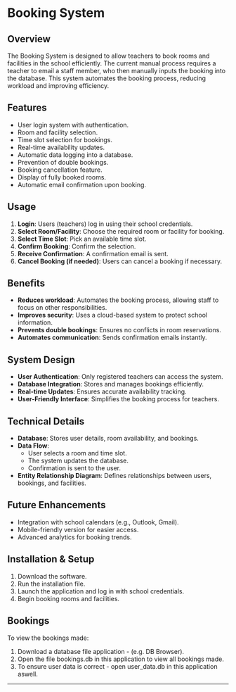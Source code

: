 # Booking System

## Overview
The Booking System is designed to allow teachers to book rooms and facilities in the school efficiently. The current manual process requires a teacher to email a staff member, who then manually inputs the booking into the database. This system automates the booking process, reducing workload and improving efficiency.

## Features
- User login system with authentication.
- Room and facility selection.
- Time slot selection for bookings.
- Real-time availability updates.
- Automatic data logging into a database.
- Prevention of double bookings.
- Booking cancellation feature.
- Display of fully booked rooms.
- Automatic email confirmation upon booking.

## Usage
1. **Login**: Users (teachers) log in using their school credentials.
2. **Select Room/Facility**: Choose the required room or facility for booking.
3. **Select Time Slot**: Pick an available time slot.
4. **Confirm Booking**: Confirm the selection.
5. **Receive Confirmation**: A confirmation email is sent.
6. **Cancel Booking (if needed)**: Users can cancel a booking if necessary.

## Benefits
- **Reduces workload**: Automates the booking process, allowing staff to focus on other responsibilities.
- **Improves security**: Uses a cloud-based system to protect school information.
- **Prevents double bookings**: Ensures no conflicts in room reservations.
- **Automates communication**: Sends confirmation emails instantly.

## System Design
- **User Authentication**: Only registered teachers can access the system.
- **Database Integration**: Stores and manages bookings efficiently.
- **Real-time Updates**: Ensures accurate availability tracking.
- **User-Friendly Interface**: Simplifies the booking process for teachers.

## Technical Details
- **Database**: Stores user details, room availability, and bookings.
- **Data Flow**:
  - User selects a room and time slot.
  - The system updates the database.
  - Confirmation is sent to the user.
- **Entity Relationship Diagram**: Defines relationships between users, bookings, and facilities.

## Future Enhancements
- Integration with school calendars (e.g., Outlook, Gmail).
- Mobile-friendly version for easier access.
- Advanced analytics for booking trends.

## Installation & Setup
1. Download the software.
2. Run the installation file.
3. Launch the application and log in with school credentials.
4. Begin booking rooms and facilities.

## Bookings
To view the bookings made:
1. Download a database file application - (e.g. DB Browser).
2. Open the file bookings.db in this application to view all bookings made.
3. To ensure user data is correct - open user_data.db in this application aswell. 

---
